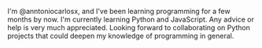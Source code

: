 I'm @anntoniocarlosx, and I've been learning programming for a few months by now.
I'm currently learning Python and JavaScript. Any advice or help is very much appreciated.
Looking forward to collaborating on Python projects that could deepen my knowledge of programming in general.

<!---
anntoniocarlosx/anntoniocarlosx is a ✨ special ✨ repository because its `README.md` (this file) appears on your GitHub profile.
You can click the Preview link to take a look at your changes.
--->
